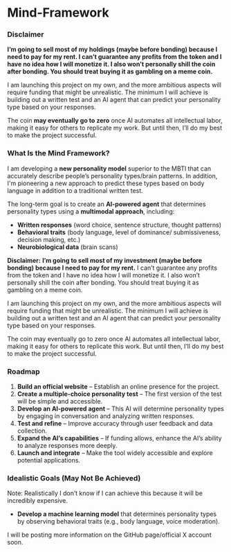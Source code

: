 # Mind-Framework

### Disclaimer

**I’m going to sell most of my holdings (maybe before bonding) because I need to pay for my rent. I can’t guarantee any profits from the token and I have no idea how I will monetize it. I also won’t personally shill the coin after bonding. You should treat buying it as gambling on a meme coin.**

I am launching this project on my own, and the more ambitious aspects will require funding that might be unrealistic. The minimum I will achieve is building out a written test and an AI agent that can predict your personality type based on your responses.

The coin **may eventually go to zero** once AI automates all intellectual labor, making it easy for others to replicate my work. But until then, I’ll do my best to make the project successful.

### **What Is the Mind Framework?**

I am developing a **new personality model** superior to the MBTI that can accurately describe people’s personality types/brain patterns. In addition, I'm pioneering a new approach to predict these types based on body language in addition to a traditional written test.

The long-term goal is to create an **AI-powered agent** that determines personality types using a **multimodal approach**, including:

* **Written responses** (word choice, sentence structure, thought patterns)  
* **Behavioral traits** (body language, level of dominance/ submissiveness, decision making, etc.)  
* **Neurobiological data** (brain scans)

**Disclaimer:** **I’m going to sell most of my investment (maybe before bonding) because I need to pay for my rent.** I can’t guarantee any profits from the token and I have no idea how I will monetize it. I also won’t personally shill the coin after bonding. You should treat buying it as gambling on a meme coin. 

I am launching this project on my own, and the more ambitious aspects will require funding that might be unrealistic. The minimum I will achieve is building out a written test and an AI agent that can predict your personality type based on your responses.

The coin may eventually go to zero once AI automates all intellectual labor, making it easy for others to replicate this work. But until then, I’ll do my best to make the project successful.

### **Roadmap**

1. **Build an official website** – Establish an online presence for the project.  
2. **Create a multiple-choice personality test** – The first version of the test will be simple and accessible.  
3. **Develop an AI-powered agent** – This AI will determine personality types by engaging in conversation and analyzing written responses.  
4. **Test and refine** – Improve accuracy through user feedback and data collection.  
5. **Expand the AI’s capabilities** – If funding allows, enhance the AI’s ability to analyze responses more deeply.  
6. **Launch and integrate** – Make the tool widely accessible and explore potential applications.

### **Idealistic Goals (May Not Be Achieved)**

Note: Realistically I don’t know if I can achieve this because it will be incredibly expensive.

* **Develop a machine learning model** that determines personality types by observing behavioral traits (e.g., body language, voice moderation).

I will be posting more information on the GitHub page/official X account soon.
